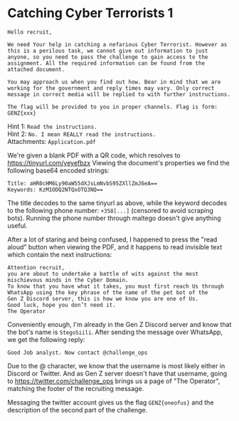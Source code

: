 # Catching Cyber Terrorists 1
```
Hello recruit,

We need Your help in catching a nefarious Cyber Terrorist. However as this is a perilous task, we cannot give out information to just anyone, so you need to pass the challenge to gain access to the assignment. All the required information can be found from the attached document.

You may approach us when you find out how. Bear in mind that we are working for the government and reply times may vary. Only correct message in correct media will be replied to with further instructions.

The flag will be provided to you in proper channels. Flag is form: GENZ{xxx}
```
Hint 1: `Read the instructions.`  
Hint 2: `No. I mean REALLY read the instructions.`  
Attachments: `Application.pdf`  

We're given a blank PDF with a QR code, which resolves to https://tinyurl.com/yeyefbzx
Viewing the document's properties we find the following base64 encoded strings:
```
Title: aHR0cHM6Ly90aW55dXJsLmNvbS95ZXllZmJ6eA==
Keywords: KzM1ODQ2NTQxOTQ3NQ== 
```

The title decodes to the same tinyurl as above, while the keyword decodes to the following phone number: `+358[...]` (censored to avoid scraping bots). Running the phone number through maltego doesn't give anything useful.

After a lot of staring and being confused, I happened to press the "read aloud" button when viewing the PDF, and it happens to read invisible text which contain the next instructions:
```
Attention recruit,
you are about to undertake a battle of wits against the most 
mischievous minds in the Cyber Domain.
To know that you have what it takes, you must first reach Us through 
WhatsApp using the key phrase of the name of the pet bot of the 
Gen Z Discord server, this is how we know you are one of Us.
Good luck, hope you don’t need it.
The Operator
```

Conveniently enough, I'm already in the Gen Z Discord server and know that the bot's name is `StegoSiili`. After sending the message over WhatsApp, we get the following reply:
```
Good Job analyst. Now contact @challenge_ops
```
Due to the @ character, we know that the username is most likely either in Discord or Twitter. And as Gen Z server doesn't have that username, going to https://twitter.com/challenge_ops brings us a page of "The Operator", matching the footer of the recruiting message.

Messaging the twitter account gives us the flag `GENZ{oneofus}` and the description of the second part of the challenge.